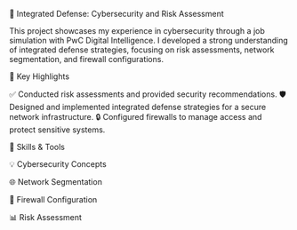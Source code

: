 🔐 Integrated Defense: Cybersecurity and Risk Assessment

This project showcases my experience in cybersecurity through a job simulation with PwC Digital Intelligence. I developed a strong understanding of integrated defense strategies, focusing on risk assessments, network segmentation, and firewall configurations.

🌟 Key Highlights

✅ Conducted risk assessments and provided security recommendations.
🛡️ Designed and implemented integrated defense strategies for a secure network infrastructure.
🔒 Configured firewalls to manage access and protect sensitive systems.



🧰 Skills & Tools

💡 Cybersecurity Concepts

🌐 Network Segmentation

🧱 Firewall Configuration

📊 Risk Assessment
